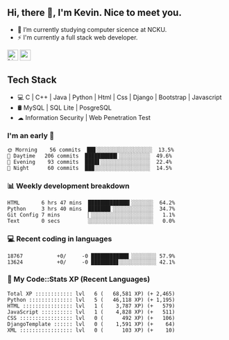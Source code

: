 ## Hi, there 👋, I'm Kevin. Nice to meet you.

- 🌱 I’m currently studying computer sicence at NCKU.
- ⚡ I'm currently a full stack web developer.

<a href="https://www.linkedin.com/in/kevin12686/"><img alt="LinkedIn" src="https://img.shields.io/badge/linkedin%20-%230077B5.svg?&style=for-the-badge&logo=linkedin&logoColor=white" height=25></a>
<a href="https://www.instagram.com/kevin12686/"><img src="https://img.shields.io/badge/instagram-3f729b?&style=for-the-badge&logo=instagram&logoColor=white" height=25></a>

## Tech Stack

* 💻 C | C++ | Java | Python | Html | Css | Django | Bootstrap | Javascript
* 🛢️ MySQL | SQL Lite | PosgreSQL
* ☁ Information Security | Web Penetration Test

### I'm an early 🐤

<!-- early_bird start -->

```text
🌞 Morning    56 commits  ██▊░░░░░░░░░░░░░░░░░░  13.5%
🌆 Daytime   206 commits  ██████████▍░░░░░░░░░░  49.6%
🌃 Evening    93 commits  ████▋░░░░░░░░░░░░░░░░  22.4%
🌙 Night      60 commits  ███░░░░░░░░░░░░░░░░░░  14.5%
```

<!-- early_bird end -->

### 📊 Weekly development breakdown

<!-- code_time start -->

```text
HTML       6 hrs 47 mins  █████████████▍░░░░░░░  64.2%
Python     3 hrs 40 mins  ███████▎░░░░░░░░░░░░░  34.7%
Git Config 7 mins         ▏░░░░░░░░░░░░░░░░░░░░   1.1%
Text       0 secs         ░░░░░░░░░░░░░░░░░░░░░   0.0%
```

<!-- code_time end -->

### 💻 Recent coding in languages

<!-- code_diff start -->

```text
18767           +0/     -0 ████████████▏░░░░░░░░ 57.9%
13624           +0/     -0 ████████▊░░░░░░░░░░░░ 42.1%
```

<!-- code_diff end -->

### 🧰 My Code::Stats XP (Recent Languages)

<!-- codestats start -->

```text
Total XP :::::::::::: lvl   6 (   68,581 XP) (+ 2,465)
Python :::::::::::::: lvl   5 (   46,118 XP) (+ 1,195)
HTML :::::::::::::::: lvl   1 (    3,787 XP) (+   579)
JavaScript :::::::::: lvl   1 (    4,828 XP) (+   511)
CSS ::::::::::::::::: lvl   0 (      492 XP) (+   106)
DjangoTemplate :::::: lvl   0 (    1,591 XP) (+    64)
XML ::::::::::::::::: lvl   0 (      103 XP) (+    10)
```

<!-- codestats end -->
